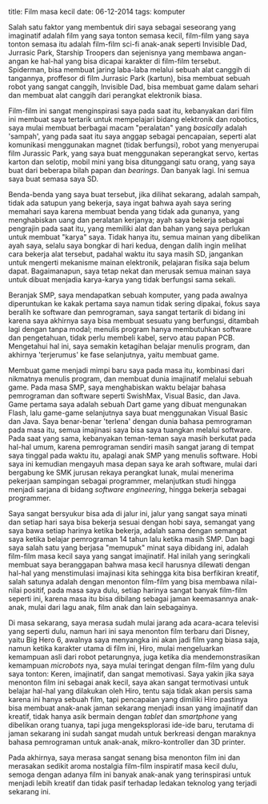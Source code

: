 title: Film masa kecil
date: 06-12-2014
tags: komputer

Salah satu faktor yang membentuk diri saya sebagai seseorang yang imaginatif adalah film yang saya tonton semasa kecil, film-film yang saya tonton semasa itu adalah film-film sci-fi anak-anak seperti Invisible Dad, Jurrasic Park, Starship Troopers dan sejenisnya yang membawa angan-angan ke hal-hal yang bisa dicapai karakter di film-film tersebut. Spiderman, bisa membuat jaring laba-laba melalui sebuah alat canggih di tangannya, proffesor di film Jurrasic Park (kartun), bisa membuat sebuah robot yang sangat canggih, Invisible Dad, bisa membuat game dalam sehari dan membuat alat canggih dari perangkat elektronik biasa.

Film-film ini sangat menginspirasi saya pada saat itu, kebanyakan dari film ini membuat saya tertarik untuk mempelajari bidang elektronik dan robotics, saya mulai membuat berbagai macam "peralatan" yang _basically_ adalah 'sampah', yang pada saat itu saya anggap sebagai pencapaian, seperti alat komunikasi menggunakan magnet (tidak berfungsi), robot yang menyerupai film Jurassic Park, yang saya buat menggunakan seperangkat servo, kertas karton dan selotip, mobil mini yang bisa ditunggangi satu orang, yang saya buat dari beberapa bilah papan dan _bearings_. Dan banyak lagi. Ini semua saya buat semasa saya SD.

Benda-benda yang saya buat tersebut, jika dilihat sekarang, adalah sampah, tidak ada satupun yang bekerja, saya ingat bahwa ayah saya sering memahari saya karena membuat benda yang tidak ada gunanya, yang menghabiskan uang dan peralatan kerjanya; ayah saya bekerja sebagai pengrajin pada saat itu, yang memiliki alat dan bahan yang saya perlukan untuk membuat "karya" saya. Tidak hanya itu, semua mainan yang dibelikan ayah saya, selalu saya bongkar di hari kedua, dengan dalih ingin melihat cara bekerja alat tersebut, padahal waktu itu saya masih SD, jangankan untuk mengerti mekanisme mainan elektronik, pelajaran fisika saja belum dapat. Bagaimanapun, saya tetap nekat dan merusak semua mainan saya untuk dibuat menjadia karya-karya yang tidak berfungsi sama sekali.

Beranjak SMP, saya mendapatkan sebuah komputer, yang pada awalnya diperuntukan ke kakak pertama saya namun tidak sering dipakai, fokus saya beralih ke software dan pemrograman, saya sangat tertarik di bidang ini karena saya akhirnya saya bisa membuat sesuatu yang berfungsi, ditambah lagi dengan tanpa modal;  menulis program hanya membutuhkan software dan pengetahuan, tidak perlu membeli kabel, servo atau papan PCB. Mengetahui hal ini, saya semakin ketagihan belajar menulis program, dan akhirnya 'terjerumus' ke fase selanjutnya, yaitu membuat game.

Membuat game menjadi mimpi baru saya pada masa itu, kombinasi dari nikmatnya menulis program, dan membuat dunia imajinatif melalui sebuah game. Pada masa SMP, saya menghabiskan waktu belajar bahasa pemrograman dan software seperti SwishMax, Visual Basic, dan Java. Game pertama saya adalah sebuah Dart game yang dibuat mengunakan Flash, lalu game-game selanjutnya saya buat menggunakan Visual Basic dan Java. Saya benar-benar 'terlena' dengan dunia bahasa pemrograman pada masa itu, semua imajinasi saya bisa saya tuangkan melalui software. Pada saat yang sama, kebanyakan teman-teman saya masih berkutat pada hal-hal umum, karena pemrograman sendiri masih sangat jarang di tempat saya tinggal pada waktu itu, apalagi anak SMP yang menulis software. Hobi saya ini kemudian mengayuh masa depan saya ke arah software, mulai dari bergabung ke SMK jurusan rekaya perangkat lunak, mulai menerima pekerjaan sampingan sebagai programmer, melanjutkan studi hingga menjadi sarjana di bidang _software engineering_, hingga bekerja sebagai programmer.

Saya sangat bersyukur bisa ada di jalur ini, jalur yang sangat saya minati dan setiap hari saya bisa bekerja sesuai dengan hobi saya, semangat yang saya bawa setiap harinya ketika bekerja, adalah sama dengan semangat saya ketika belajar pemrograman 14 tahun lalu ketika masih SMP. Dan bagi saya salah satu yang berjasa "memupuk" minat saya dibidang ini, adalah film-film masa kecil saya yang sangat imajinatif. Hal inilah yang seringkali membuat saya beranggapan bahwa masa kecil harusnya dilewati dengan hal-hal yang menstimulasi imajinasi kita sehingga kita bisa berfikiran kreatif, salah satunya adalah dengan menonton film-film yang bisa membawa nilai-nilai positif, pada masa saya dulu, setiap harinya sangat banyak film-film seperti ini, karena masa itu bisa dibilang sebagai jaman keemasannya anak-anak, mulai dari lagu anak, film anak dan lain sebagainya.

Di masa sekarang, saya merasa sudah mulai jarang ada acara-acara televisi yang seperti dulu, namun hari ini saya menonton film terbaru dari Disney, yaitu Big Hero 6, awalnya saya menyangka ini akan jadi film yang biasa saja, namun ketika karakter utama di film ini, Hiro, mulai mengeluarkan kemampuan asli dari robot petarungnya, juga ketika dia mendemonstrasikan kemampuan _microbots_ nya, saya mulai teringat dengan film-film yang dulu saya tonton: Keren, imajinatif, dan sangat memotivasi. Saya yakin jika saya menonton film ini sebagai anak kecil, saya akan sangat termotivasi untuk belajar hal-hal yang dilakukan oleh Hiro, tentu saja tidak akan persis sama karena ini hanya sebuah film, tapi pencapaian yang dimiliki Hiro pastinya bisa membuat anak-anak jaman sekarang menjadi insan yang imajinatif dan kreatif, tidak hanya asik bermain dengan _tablet_ dan _smartphone_ yang dibelikan orang tuanya, tapi juga mengeksplorasi ide-ide baru, terutama di jaman sekarang ini sudah sangat mudah untuk berkreasi dengan maraknya bahasa pemrograman untuk anak-anak, mikro-kontroller dan 3D printer.

Pada akhirnya, saya merasa sangat senang bisa menonton film ini dan merasakan sedikit aroma nostalgia film-film inspiratif masa kecil dulu, semoga dengan adanya film ini banyak anak-anak yang terinspirasi untuk menjadi lebih kreatif dan tidak pasif terhadap ledakan teknolog yang terjadi sekarang ini.
